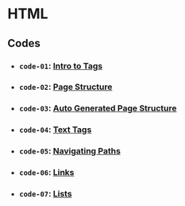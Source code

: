 # HTML

## Codes

- ### `code-01`: [Intro to Tags](https://github.com/dev-paulaabro/dev-lectures/tree/main/lecture-01/code-01)
- ### `code-02`: [Page Structure](https://github.com/dev-paulaabro/dev-lectures/tree/main/lecture-01/code-02)
- ### `code-03`: [Auto Generated Page Structure](https://github.com/dev-paulaabro/dev-lectures/tree/main/lecture-01/code-03)
- ### `code-04`: [Text Tags](https://github.com/dev-paulaabro/dev-lectures/tree/main/lecture-01/code-04)
- ### `code-05`: [Navigating Paths](https://github.com/dev-paulaabro/dev-lectures/tree/main/lecture-01/code-05)
- ### `code-06`: [Links](https://github.com/dev-paulaabro/dev-lectures/tree/main/lecture-01/code-06)
- ### `code-07`: [Lists](https://github.com/dev-paulaabro/dev-lectures/tree/main/lecture-01/code-07)
